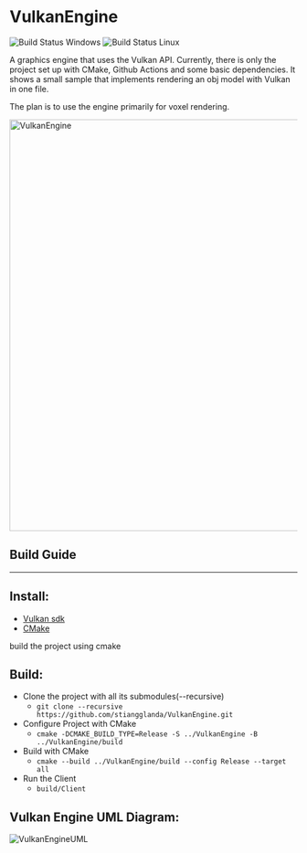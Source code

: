 # VulkanEngine
![Build Status Windows](https://github.com/stiangglanda/VulkanEngine/actions/workflows/cmake-build-windows.yml/badge.svg)
![Build Status Linux](https://github.com/stiangglanda/VulkanEngine/actions/workflows/cmake-build-linux.yml/badge.svg)

A graphics engine that uses the Vulkan API.
Currently, there is only the project set up with CMake, Github Actions and some basic dependencies.
It shows a small sample that implements rendering an obj model with Vulkan in one file.

The plan is to use the engine primarily for voxel rendering.

<img width="1374" height="721" alt="VulkanEngine" src="https://github.com/user-attachments/assets/270b9f95-7870-4250-a71c-3b45c7329407" />

## Build Guide
---

## Install:
- [Vulkan sdk](https://vulkan.lunarg.com/#new_tab)
- [CMake](https://cmake.org/download/)

build the project using cmake 

## Build:
- Clone the project with all its submodules(--recursive)
  - ```git clone --recursive https://github.com/stiangglanda/VulkanEngine.git```
- Configure Project with CMake
  - ```cmake -DCMAKE_BUILD_TYPE=Release -S ../VulkanEngine -B ../VulkanEngine/build```
- Build with CMake
  - ```cmake --build ../VulkanEngine/build --config Release --target all```
- Run the Client
  - ```build/Client```

## Vulkan Engine UML Diagram:
![VulkanEngineUML](https://github.com/user-attachments/assets/2eff6537-5ae6-4a73-b7f4-e75c5e60a433)
